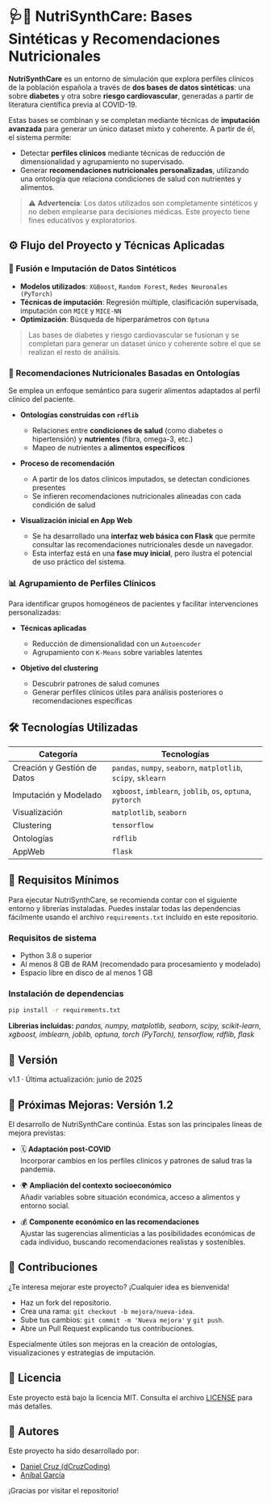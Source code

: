 # 🩺🥗 NutriSynthCare: Bases Sintéticas y Recomendaciones Nutricionales

**NutriSynthCare** es un entorno de simulación que explora perfiles clínicos de la población española a través de **dos bases de datos sintéticas**: una sobre **diabetes** y otra sobre **riesgo cardiovascular**, generadas a partir de literatura científica previa al COVID-19.

Estas bases se combinan y se completan mediante técnicas de **imputación avanzada** para generar un único dataset mixto y coherente. A partir de él, el sistema permite:

- Detectar **perfiles clínicos** mediante técnicas de reducción de dimensionalidad y agrupamiento no supervisado.
- Generar **recomendaciones nutricionales personalizadas**, utilizando una ontología que relaciona condiciones de salud con nutrientes y alimentos.

> ⚠️ **Advertencia**: Los datos utilizados son completamente sintéticos y no deben emplearse para decisiones médicas. Este proyecto tiene fines educativos y exploratorios.


## ⚙️ Flujo del Proyecto y Técnicas Aplicadas

### 🔄 Fusión e Imputación de Datos Sintéticos

- **Modelos utilizados**: `XGBoost`, `Random Forest`, `Redes Neuronales (PyTorch)`  
- **Técnicas de imputación**: Regresión múltiple, clasificación supervisada, imputación con `MICE` y `MICE-NN`  
- **Optimización**: Búsqueda de hiperparámetros con `Optuna`

> Las bases de diabetes y riesgo cardiovascular se fusionan y se completan para generar un dataset único y coherente sobre el que se realizan el resto de análisis.

### 🧠 Recomendaciones Nutricionales Basadas en Ontologías

Se emplea un enfoque semántico para sugerir alimentos adaptados al perfil clínico del paciente.

- **Ontologías construidas con `rdflib`**  
  * Relaciones entre **condiciones de salud** (como diabetes o hipertensión) y **nutrientes** (fibra, omega-3, etc.)  
  * Mapeo de nutrientes a **alimentos específicos**

- **Proceso de recomendación**  
  * A partir de los datos clínicos imputados, se detectan condiciones presentes  
  * Se infieren recomendaciones nutricionales alineadas con cada condición de salud

- **Visualización inicial en App Web**  
  * Se ha desarrollado una **interfaz web básica con Flask** que permite consultar las recomendaciones nutricionales desde un navegador.  
  * Esta interfaz está en una **fase muy inicial**, pero ilustra el potencial de uso práctico del sistema.


### 📊 Agrupamiento de Perfiles Clínicos

Para identificar grupos homogéneos de pacientes y facilitar intervenciones personalizadas:

- **Técnicas aplicadas**  
  * Reducción de dimensionalidad con un `Autoencoder`  
  * Agrupamiento con `K-Means` sobre variables latentes

- **Objetivo del clustering**  
  * Descubrir patrones de salud comunes  
  * Generar perfiles clínicos útiles para análisis posteriores o recomendaciones específicas

    
## 🛠️ Tecnologías Utilizadas

| Categoría                 | Tecnologías                                                |
|--------------------------|------------------------------------------------------------|
| Creación y Gestión de Datos | `pandas`, `numpy`, `seaborn`, `matplotlib`, `scipy`, `sklearn` |
| Imputación y Modelado    | `xgboost`, `imblearn`, `joblib`, `os`, `optuna`, `pytorch` |
| Visualización            | `matplotlib`, `seaborn`                                    |
| Clustering               | `tensorflow`                                               |
| Ontologías               | `rdflib`                                                   |
| AppWeb                   | `flask`                                                    |


## 🧰 Requisitos Mínimos

Para ejecutar NutriSynthCare, se recomienda contar con el siguiente entorno y librerías instaladas. Puedes instalar todas las dependencias fácilmente usando el archivo `requirements.txt` incluido en este repositorio.

### Requisitos de sistema

- Python 3.8 o superior
- Al menos 8 GB de RAM (recomendado para procesamiento y modelado)
- Espacio libre en disco de al menos 1 GB

### Instalación de dependencias

```bash
pip install -r requirements.txt
```

**Librerias incluidas:** *pandas, numpy, matplotlib, seaborn, scipy, scikit-learn, xgboost, imblearn, joblib, optuna, torch (PyTorch), tensorflow, rdflib, flask*



## 🧾 Versión

v1.1 · Última actualización: junio de 2025

## 🚀 Próximas Mejoras: Versión 1.2

El desarrollo de NutriSynthCare continúa. Estas son las principales líneas de mejora previstas:

- 🗓️ **Adaptación post-COVID**  
  Incorporar cambios en los perfiles clínicos y patrones de salud tras la pandemia.

- 🌍 **Ampliación del contexto socioeconómico**  
  Añadir variables sobre situación económica, acceso a alimentos y entorno social.

- 💰 **Componente económico en las recomendaciones**  
  Ajustar las sugerencias alimenticias a las posibilidades económicas de cada individuo, buscando recomendaciones realistas y sostenibles.



## 🤝 Contribuciones

¿Te interesa mejorar este proyecto? ¡Cualquier idea es bienvenida\!

* Haz un fork del repositorio.  
* Crea una rama: `git checkout -b mejora/nueva-idea`.  
* Sube tus cambios: `git commit -m 'Nueva mejora'` y `git push`.  
* Abre un Pull Request explicando tus contribuciones.

Especialmente útiles son mejoras en la creación de ontologías, visualizaciones y estrategias de imputación.


## 📜 Licencia

Este proyecto está bajo la licencia MIT. Consulta el archivo [LICENSE](http://LICENSE) para más detalles.


## 👥 Autores

Este proyecto ha sido desarrollado por:

- [Daniel Cruz (dCruzCoding)](https://github.com/dCruzCoding)  
- [Aníbal García](https://github.com/Aniballll)

¡Gracias por visitar el repositorio!
